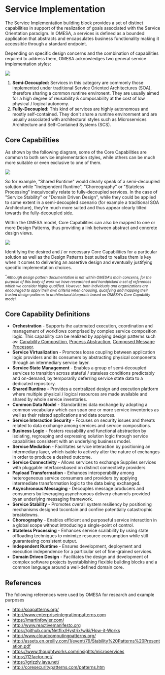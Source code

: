 # Service Implementation

The Service Implementation building block provides a set of distinct capabilities in support of the realization of goals associated with the Service Orientation paradigm. In OMESA, a services is defined as a bounded application that abstracts and encapsulates business functionality making it accessible through a standard endpoint.

Depending on specific design concerns and the combination of capabilities required to address them, OMESA acknowledges two general service implementation styles: 

![](/images/omesa_service_implementation_1.png)

1. **Semi-Decoupled:** Services in this category are commonly those implemented under traditional Service Oriented Architectures (SOA), therefore sharing a common runtime environent. They are usually aimed for a high degree of reusability & composability at the cost of low physical / logical autonomy. 
2. **Fully-Decoupled:** This kind of services are highly autonomous and mostly self-contained. They don't share a runtime environment and are usually associated with architectural styles such as Microservices Architecture and Self-Contained Systems (SCS).

## Core Capabilities

As shown by the following diagram, some of the Core Capabilities are common to both service implementation styles, while others can be much more suitable or even exclusive to one of them. 

![](/images/omesa_service_implementation_2.png)

So for example, "Shared Runtime" would clearly speak of a semi-decoupled solution while "Independent Runtime", "Choreography" or "Stateless Processing" inequivocally relate to fully-decoupled services. In the case of "Service Stability" or "Domain Driven Design", while they could be applied to some extent in a semi-decoupled scenario (for example a traditional SOA Architecture), they're much more suited and thus appear clearly tilted towards the fully-decoupled side.

Within the OMESA model, Core Capabilities can also be mapped to one or more Design Patterns, thus providing a link between abstract and concrete design views. 

![](/images/omesa_service_implementation_3.png)

Identifying the desired and / or necessary Core Capabilities for a particular solution as well as the Design Patterns best suited to realize them is key when it comes to delivering an assertive design and eventually justifying specific implementation choices. 

<i><small><sup>*</sup>Although design pattern documentation is not within OMESA's main concerns, for the purpose of this body of work we have researched and handpicked a set of references which we consider highly qualified. However, both individuals and organizations are encouraged to apply their own criteria when choosing, qualifying and mapping their trusted design patterns to architectural blueprints based on OMESA's Core Capability model.</small></i>

## Core Capability Definitions

* **Orchestration** - Supports the automated execution, coordination and management of workflows comprised by complex service composition logic. This capability can be realized by applying design patterns such as: [Capability Composition][link1], [Process Abstraction][link2], [Composed Message Processor][link3].
* **Service Virtualization** - Promotes loose coupling between application logic providers and its consumers by abstracting physical components through an intermediary service layer. 
* **Service State Management** - Enables a group of semi-decoupled services to transition across stateful / stateless conditions predictably and on-demand, by temporarily deferring service state data to a dedicated repository. 
* **Shared Runtime** - Provides a centralized design and execution platform where multiple physical / logical resources are made available and shared by whole service inventories. 
* **Common Data Model** - Standardizes data exchange by adopting a common vocabulary which can span one or more service inventories as well as their related applications and data sources.
* **Service Interaction Security** - Focuses on security issues and threats related to data exchange among services and service compositions. 
* **Business Logic** - Fosters reusability and functional abstraction by isolating, regrouping and expressing solution logic through service capabilities consistent with an underlying business model.
* **Service Mediation** - Facilitates service interaction by positioning an intermediary layer, which isable to actively alter the nature of exchanges in order to produce a desired outcome. 
* **Service Connectivity** - Allows services to exchange Supplies services with pluggable interfacesbased on distinct connectivity providers  
* **Payload Transformation** - Enhances interoperability among heterogeneous service consumers and providers by applying intermediate transformation logic to the data being exchanged. 
* **Asynchronous Messaging** - Decouples message producers and consumers by leveraging asynchronous delivery channels provided byan underlying messaging framework.
* **Service Stability** - Promotes overall system resiliency by positioning mechanisms designed tocontain and confine potentially catastrophic breakdowns. 
* **Choreography** - Enables efficient and purposeful service interaction in a global scope without introducing a single-point of control.
* **Stateless Processing** - Enhances service scalability by using state offloading techniques to minimize resource consumption while still guaranteeing consistent output.
* **Independent Runtime** - Ensures development, deployment and execution independence for a particular set of fine-grained services.
* **Domain Driven Design** - Facilitates the design and development of complex software projects byestablishing flexible building blocks and a common language around a well-defined domain core. 

## References

The following references were used by OMESA for research and example purposes

* http://soapatterns.org/		
* http://www.enterpriseintegrationpatterns.com		
* https://martinfowler.com/		
* http://www.reactivemanifesto.org		
* https://github.com/Netflix/Hystrix/wiki/How-it-Works	
* http://www.cloudcomputingpatterns.org/	
* http://assets.en.oreilly.com/1/event/79/Stability%20Patterns%20Presentation.pdf	
* https://www.thoughtworks.com/insights/microservices	
* https://12factor.net/	
* https://grizzly.java.net/	
* http://coresecuritypatterns.com/patterns.htm		

[link1]: <http://soapatterns.org/design_patterns/capability_composition>
[link2]: <http://soapatterns.org/design_patterns/process_abstraction>
[link3]: <http://www.enterpriseintegrationpatterns.com/patterns/messaging/DistributionAggregate.html>

